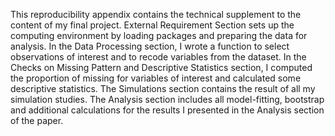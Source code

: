 This reproducibility appendix contains the technical supplement to the content of my final project. External Requirement Section sets up the computing environment by loading packages and preparing the data for analysis. In the Data Processing section, I wrote a function to select observations of interest and to recode variables from the dataset. In the Checks on Missing Pattern and Descriptive Statistics section, I computed the proportion of missing for variables of interest and calculated some descriptive statistics. The Simulations section contains the result of all my simulation studies. The Analysis section includes all model-fitting, bootstrap and additional calculations for the results I presented in the Analysis section of the paper.
